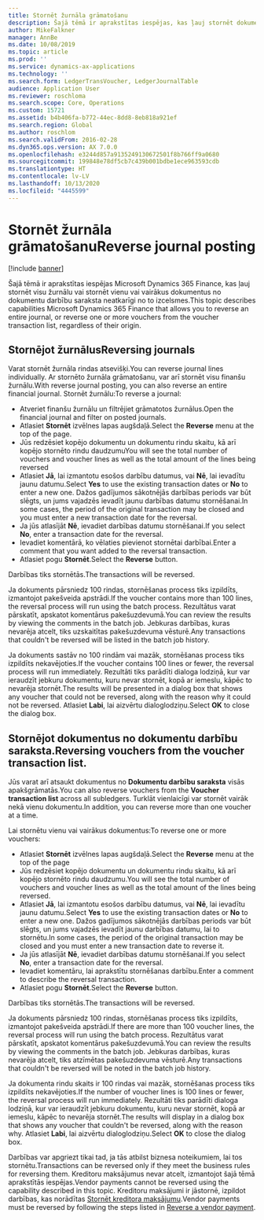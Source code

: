 ```yaml
---
title: Stornēt žurnāla grāmatošanu
description: Šajā tēmā ir aprakstītas iespējas, kas ļauj stornēt dokumentus no dokumentu darbību saraksta vai finanšu žurnāliem.
author: MikeFalkner
manager: AnnBe
ms.date: 10/08/2019
ms.topic: article
ms.prod: ''
ms.service: dynamics-ax-applications
ms.technology: ''
ms.search.form: LedgerTransVoucher, LedgerJournalTable
audience: Application User
ms.reviewer: roschloma
ms.search.scope: Core, Operations
ms.custom: 15721
ms.assetid: b4b406fa-b772-44ec-8dd8-8eb818a921ef
ms.search.region: Global
ms.author: roschlom
ms.search.validFrom: 2016-02-28
ms.dyn365.ops.version: AX 7.0.0
ms.openlocfilehash: e3244d857a9135249130672501f8b766ff9a0680
ms.sourcegitcommit: 199848e78df5cb7c439b001bdbe1ece963593cdb
ms.translationtype: HT
ms.contentlocale: lv-LV
ms.lasthandoff: 10/13/2020
ms.locfileid: "4445599"
---
```

# <a name="reverse-journal-posting"></a><span data-ttu-id="eb155-103">Stornēt žurnāla grāmatošanu</span><span class="sxs-lookup"><span data-stu-id="eb155-103">Reverse journal posting</span></span>

[!include [banner](../includes/banner.md)]

<span data-ttu-id="eb155-104">Šajā tēmā ir aprakstītas iespējas Microsoft Dynamics 365 Finance, kas ļauj stornēt visu žurnālu vai stornēt vienu vai vairākus dokumentus no dokumentu darbību saraksta neatkarīgi no to izcelsmes.</span><span class="sxs-lookup"><span data-stu-id="eb155-104">This topic describes capabilities Microsoft Dynamics 365 Finance that allows you to reverse an entire journal, or reverse one or more vouchers from the voucher transaction list, regardless of their origin.</span></span> 

## <a name="reversing-journals"></a><span data-ttu-id="eb155-105">Stornējot žurnālus</span><span class="sxs-lookup"><span data-stu-id="eb155-105">Reversing journals</span></span>

<span data-ttu-id="eb155-106">Varat stornēt žurnāla rindas atsevišķi.</span><span class="sxs-lookup"><span data-stu-id="eb155-106">You can reverse journal lines individually.</span></span> <span data-ttu-id="eb155-107">Ar stornēto žurnāla grāmatošanu, var arī stornēt visu finanšu žurnālu.</span><span class="sxs-lookup"><span data-stu-id="eb155-107">With reverse journal posting, you can also reverse an entire financial journal.</span></span> <span data-ttu-id="eb155-108">Stornēt žurnālu:</span><span class="sxs-lookup"><span data-stu-id="eb155-108">To reverse a journal:</span></span> 

- <span data-ttu-id="eb155-109">Atveriet finanšu žurnālu un filtrējiet grāmatotos žurnālus.</span><span class="sxs-lookup"><span data-stu-id="eb155-109">Open the financial journal and filter on posted journals.</span></span>
- <span data-ttu-id="eb155-110">Atlasiet **Stornēt** izvēlnes lapas augšdaļā.</span><span class="sxs-lookup"><span data-stu-id="eb155-110">Select the **Reverse** menu at the top of the page.</span></span>
- <span data-ttu-id="eb155-111">Jūs redzēsiet kopējo dokumentu un dokumentu rindu skaitu, kā arī kopējo stornēto rindu daudzumu</span><span class="sxs-lookup"><span data-stu-id="eb155-111">You will see the total number of vouchers and voucher lines as well as the total amount of the lines being reversed</span></span>
- <span data-ttu-id="eb155-112">Atlasiet **Jā**, lai izmantotu esošos darbību datumus, vai **Nē**, lai ievadītu jaunu datumu.</span><span class="sxs-lookup"><span data-stu-id="eb155-112">Select **Yes** to use the existing transaction dates or **No** to enter a new one.</span></span> <span data-ttu-id="eb155-113">Dažos gadījumos sākotnējās darbības periods var būt slēgts, un jums vajadzēs ievadīt jaunu darbības datumu stornēšanai.</span><span class="sxs-lookup"><span data-stu-id="eb155-113">In some cases, the period of the original transaction may be closed and you must enter a new transaction date for the reversal.</span></span>
- <span data-ttu-id="eb155-114">Ja jūs atlasījāt **Nē**, ievadiet darbības datumu stornēšanai.</span><span class="sxs-lookup"><span data-stu-id="eb155-114">If you select **No**, enter a transaction date for the reversal.</span></span> 
- <span data-ttu-id="eb155-115">Ievadiet komentārā, ko vēlaties pievienot stornētai darbībai.</span><span class="sxs-lookup"><span data-stu-id="eb155-115">Enter a comment that you want added to the reversal transaction.</span></span>
- <span data-ttu-id="eb155-116">Atlasiet pogu **Stornēt**.</span><span class="sxs-lookup"><span data-stu-id="eb155-116">Select the **Reverse** button.</span></span>

<span data-ttu-id="eb155-117">Darbības tiks stornētās.</span><span class="sxs-lookup"><span data-stu-id="eb155-117">The transactions will be reversed.</span></span> 

<span data-ttu-id="eb155-118">Ja dokuments pārsniedz 100 rindas, stornēšanas process tiks izpildīts, izmantojot pakešveida apstrādi.</span><span class="sxs-lookup"><span data-stu-id="eb155-118">If the voucher contains more than 100 lines, the reversal process will run using the batch process.</span></span> <span data-ttu-id="eb155-119">Rezultātus varat pārskatīt, apskatot komentārus pakešuzdevumā.</span><span class="sxs-lookup"><span data-stu-id="eb155-119">You can review the results by viewing the comments in the batch job.</span></span> <span data-ttu-id="eb155-120">Jebkuras darbības, kuras nevarēja atcelt, tiks uzskaitītas pakešuzdevuma vēsturē.</span><span class="sxs-lookup"><span data-stu-id="eb155-120">Any transactions that couldn't be reversed will be listed in the batch job history.</span></span>

<span data-ttu-id="eb155-121">Ja dokuments sastāv no 100 rindām vai mazāk, stornēšanas process tiks izpildīts nekavējoties.</span><span class="sxs-lookup"><span data-stu-id="eb155-121">If the voucher contains 100 lines or fewer, the reversal process will run immediately.</span></span> <span data-ttu-id="eb155-122">Rezultāti tiks parādīti dialoga lodziņā, kur var ieraudzīt jebkuru dokumentu, kuru nevar stornēt, kopā ar iemeslu, kāpēc to nevarēja stornēt.</span><span class="sxs-lookup"><span data-stu-id="eb155-122">The results will be presented in a dialog box that shows any voucher that could not be reversed, along with the reason why it could not be reversed.</span></span> <span data-ttu-id="eb155-123">Atlasiet **Labi**, lai aizvērtu dialoglodziņu.</span><span class="sxs-lookup"><span data-stu-id="eb155-123">Select **OK** to close the dialog box.</span></span>

## <a name="reversing-vouchers-from-the-voucher-transaction-list"></a><span data-ttu-id="eb155-124">Stornējot dokumentus no dokumentu darbību saraksta.</span><span class="sxs-lookup"><span data-stu-id="eb155-124">Reversing vouchers from the voucher transaction list.</span></span> 

<span data-ttu-id="eb155-125">Jūs varat arī atsaukt dokumentus no **Dokumentu darbību saraksta** visās apakšgrāmatās.</span><span class="sxs-lookup"><span data-stu-id="eb155-125">You can also reverse vouchers from the **Voucher transaction list** across all subledgers.</span></span> <span data-ttu-id="eb155-126">Turklāt vienlaicīgi var stornēt vairāk nekā vienu dokumentu.</span><span class="sxs-lookup"><span data-stu-id="eb155-126">In addition, you can reverse more than one voucher at a time.</span></span> 

<span data-ttu-id="eb155-127">Lai stornētu vienu vai vairākus dokumentus:</span><span class="sxs-lookup"><span data-stu-id="eb155-127">To reverse one or more vouchers:</span></span> 

- <span data-ttu-id="eb155-128">Atlasiet **Stornēt** izvēlnes lapas augšdaļā.</span><span class="sxs-lookup"><span data-stu-id="eb155-128">Select the **Reverse** menu at the top of the page</span></span>
- <span data-ttu-id="eb155-129">Jūs redzēsiet kopējo dokumentu un dokumentu rindu skaitu, kā arī kopējo stornēto rindu daudzumu.</span><span class="sxs-lookup"><span data-stu-id="eb155-129">You will see the total number of vouchers and voucher lines as well as the total amount of the lines being reversed.</span></span>
- <span data-ttu-id="eb155-130">Atlasiet **Jā**, lai izmantotu esošos darbību datumus, vai **Nē**, lai ievadītu jaunu datumu.</span><span class="sxs-lookup"><span data-stu-id="eb155-130">Select **Yes** to use the existing transaction dates or **No** to enter a new one.</span></span> <span data-ttu-id="eb155-131">Dažos gadījumos sākotnējās darbības periods var būt slēgts, un jums vajadzēs ievadīt jaunu darbības datumu, lai to stornētu.</span><span class="sxs-lookup"><span data-stu-id="eb155-131">In some cases, the period of the original transaction may be closed and you must enter a new transaction date to reverse it.</span></span>
- <span data-ttu-id="eb155-132">Ja jūs atlasījāt **Nē**, ievadiet darbības datumu stornēšanai.</span><span class="sxs-lookup"><span data-stu-id="eb155-132">If you select **No**, enter a transaction date for the reversal.</span></span> 
- <span data-ttu-id="eb155-133">Ievadiet komentāru, lai aprakstītu stornēšanas darbību.</span><span class="sxs-lookup"><span data-stu-id="eb155-133">Enter a comment to describe the reversal transaction.</span></span>
- <span data-ttu-id="eb155-134">Atlasiet pogu **Stornēt**.</span><span class="sxs-lookup"><span data-stu-id="eb155-134">Select the **Reverse** button.</span></span>

<span data-ttu-id="eb155-135">Darbības tiks stornētās.</span><span class="sxs-lookup"><span data-stu-id="eb155-135">The transactions will be reversed.</span></span> 

<span data-ttu-id="eb155-136">Ja dokuments pārsniedz 100 rindas, stornēšanas process tiks izpildīts, izmantojot pakešveida apstrādi.</span><span class="sxs-lookup"><span data-stu-id="eb155-136">If there are more than 100 voucher lines, the reversal process will run using the batch process.</span></span> <span data-ttu-id="eb155-137">Rezultātus varat pārskatīt, apskatot komentārus pakešuzdevumā.</span><span class="sxs-lookup"><span data-stu-id="eb155-137">You can review the results by viewing the comments in the batch job.</span></span> <span data-ttu-id="eb155-138">Jebkuras darbības, kuras nevarēja atcelt, tiks atzīmētas pakešuzdevuma vēsturē.</span><span class="sxs-lookup"><span data-stu-id="eb155-138">Any transactions that couldn't be reversed will be noted in the batch job history.</span></span>

<span data-ttu-id="eb155-139">Ja dokumenta rindu skaits ir 100 rindas vai mazāk, stornēšanas process tiks izpildīts nekavējoties.</span><span class="sxs-lookup"><span data-stu-id="eb155-139">If the number of voucher lines is 100 lines or fewer, the reversal process will run immediately.</span></span> <span data-ttu-id="eb155-140">Rezultāti tiks parādīti dialoga lodziņā, kur var ieraudzīt jebkuru dokumentu, kuru nevar stornēt, kopā ar iemeslu, kāpēc to nevarēja stornēt.</span><span class="sxs-lookup"><span data-stu-id="eb155-140">The results will display in a dialog box that shows any voucher that couldn't be reversed, along with the reason why.</span></span> <span data-ttu-id="eb155-141">Atlasiet **Labi**, lai aizvērtu dialoglodziņu.</span><span class="sxs-lookup"><span data-stu-id="eb155-141">Select **OK** to close the dialog box.</span></span>

<span data-ttu-id="eb155-142">Darbības var apgriezt tikai tad, ja tās atbilst biznesa noteikumiem, lai tos stornētu.</span><span class="sxs-lookup"><span data-stu-id="eb155-142">Transactions can be reversed only if they meet the business rules for reversing them.</span></span> <span data-ttu-id="eb155-143">Kreditoru maksājumus nevar atcelt, izmantojot šajā tēmā aprakstītās iespējas.</span><span class="sxs-lookup"><span data-stu-id="eb155-143">Vendor payments cannot be reversed using the capability described in this topic.</span></span> <span data-ttu-id="eb155-144">Kreditoru maksājumi ir jāstornē, izpildot darbības, kas norādītas [Stornēt kreditora maksājumu](https://docs.microsoft.com/dynamics365/finance/accounts-payable/reverse-vendor-payment).</span><span class="sxs-lookup"><span data-stu-id="eb155-144">Vendor payments must be reversed by following the steps listed in [Reverse a vendor payment](https://docs.microsoft.com/dynamics365/finance/accounts-payable/reverse-vendor-payment).</span></span>

